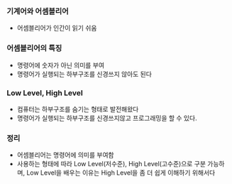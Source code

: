### 기계어와 어셈블리어

-   어셈블리어가 인간이 읽기 쉬움

### 어셈블리어의 특징

-   명령어에 숫자가 아닌 의미를 부여
-   명령어가 실행되는 하부구조를 신경쓰지 않아도 된다

### Low Level, High Level

-   컴퓨터는 하부구조를 숨기는 형태로 발전해왔다
-   명령어가 실행되는 하부구조를 신경쓰지않고 프로그래밍을 할 수 있다.

### 정리

-   어셈블리어는 명령어에 의미를 부여함
-   사용하는 형태에 따라 Low Level(저수준), High Level(고수준)으로 구분 가능하며, Low Level을 배우는 이유는 High Level을 좀 더 쉽게 이해하기 위해서다
